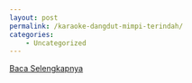 ```yaml
---
layout: post
permalink: /karaoke-dangdut-mimpi-terindah/
categories:
    - Uncategorized
---
```


[Baca Selengkapnya](/09)